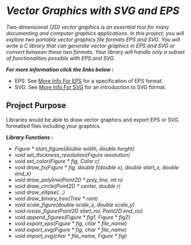 # *Vector Graphics with SVG and EPS*
*Two-dimensional (2D) vector graphics is an essential tool for many documenting and computer graphics applications. In this project, you will explore two portable vector graphics file formats EPS and SVG. You will write a C library that can generate vector graphics in EPS and SVG or convert between these two formats. Your library will handle only a subset of functionalities possible with EPS and SVG.*

___*For more information click the links below :*___
- EPS: See [More Info For EPS][EPS_Link] for a specification of EPS format.
- SVG: See [More Info For SVG][SVG_Link] for an introduction to SVG format.

## Project Purpose
Libraries would be able to draw vector graphics and export EPS or SVG formatted files including your graphics.

___Library Functions :___ 
- *Figure * start_figure(double width, double height)*
- *void set_thickness_resolution(Figure resolution)*
- *void set_color(Figure * fig, Color c)*
- *void draw_fx(Figure * fig, double f(double x), double start_x, double end_x)*
- *void draw_polyline(Point2D * poly_line, int n)*
- *void draw_circle(Point2D * center, double r)*
- *void draw_ellipse(...)*
- *void draw_binary_tree(Tree * root)*
- *void scale_figure(double scale_x, double scale_y)*
- *void resize_figure(Point2D start_roi, Point2D end_roi)*
- *void append_figures(Figure * fig1, Figure * fig2)*
- *void export_eps(Figure * fig, char * file_name)*
- *void export_svg(Figure * fig, char * file_name)*
- *void import_svg(char * file_name, Figure * fig)*


[EPS_Link]: https://www-cdf.fnal.gov/offline/PostScript/5002.PDF
[SVG_Link]: https://www.w3schools.com/graphics/svg_intro.asp
